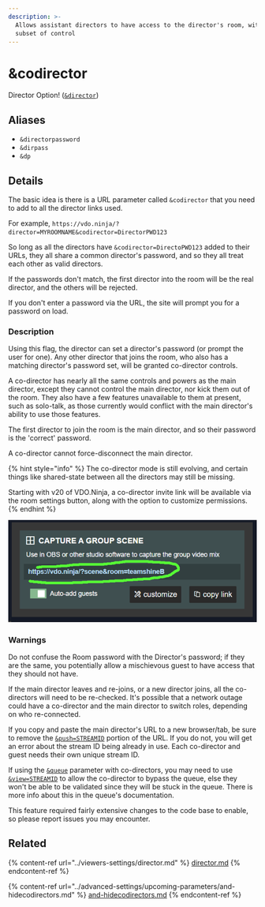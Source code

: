 ```yaml
---
description: >-
  Allows assistant directors to have access to the director's room, with a
  subset of control
---
```


# \&codirector

Director Option! ([`&director`](../viewers-settings/director.md))

## Aliases

* `&directorpassword`
* `&dirpass`
* `&dp`

## Details

The basic idea is there is a URL parameter called `&codirector` that you need to add to all the director links used.

For example, `https://vdo.ninja/?director=MYROOMNAME&codirector=DirectorPWD123`

So long as all the directors have `&codirector=DirectoPWD123` added to their URLs, they all share a common director's password, and so they all treat each other as valid directors.

If the passwords don't match, the first director into the room will be the real director, and the others will be rejected.

If you don't enter a password via the URL, the site will prompt you for a password on load.

### Description

Using this flag, the director can set a director's password (or prompt the user for one). Any other director that joins the room, who also has a matching director's password set, will be granted co-director controls.

A co-director has nearly all the same controls and powers as the main director, except they cannot control the main director, nor kick them out of the room. They also have a few features unavailable to them at present, such as solo-talk, as those currently would conflict with the main director's ability to use those features.

The first director to join the room is the main director, and so their password is the 'correct' password.

A co-director cannot force-disconnect the main director.

{% hint style="info" %}
The co-director mode is still evolving, and certain things like shared-state between all the directors may still be missing.&#x20;

Starting with v20 of VDO.Ninja, a co-director invite link will be available via the room settings button, along with the option to customize permissions.
{% endhint %}

![The co-directors have a special color assigned to them](<../.gitbook/assets/image (31).png>)

### Warnings

Do not confuse the Room password with the Director's password; if they are the same, you potentially allow a mischievous guest to have access that they should not have.

If the main director leaves and re-joins, or a new director joins, all the co-directors will need to be re-checked. It's possible that a network outage could have a co-director and the main director to switch roles, depending on who re-connected.

If you copy and paste the main director's URL to a new browser/tab, be sure to remove the [`&push=STREAMID`](../source-settings/push.md) portion of the URL. If you do not, you will get an error about the stream ID being already in use. Each co-director and guest needs their own unique stream ID.

If using the [`&queue`](../general-settings/queue.md) parameter with co-directors, you may need to use [`&view=STREAMID`](../advanced-settings/view-parameters/view.md) to allow the co-director to bypass the queue, else they won't be able to be validated since they will be stuck in the queue. There is more info about this in the queue's documentation.

This feature required fairly extensive changes to the code base to enable, so please report issues you may encounter.&#x20;

## Related

{% content-ref url="../viewers-settings/director.md" %}
[director.md](../viewers-settings/director.md)
{% endcontent-ref %}

{% content-ref url="../advanced-settings/upcoming-parameters/and-hidecodirectors.md" %}
[and-hidecodirectors.md](../advanced-settings/upcoming-parameters/and-hidecodirectors.md)
{% endcontent-ref %}
